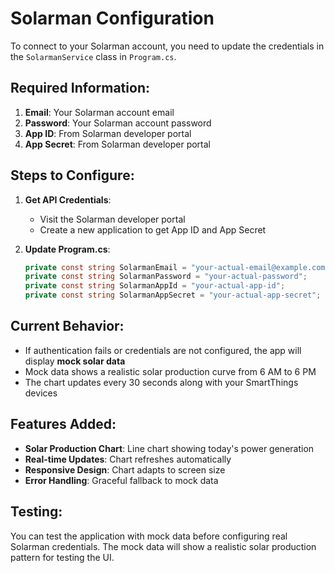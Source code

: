 # Solarman Configuration

To connect to your Solarman account, you need to update the credentials in the `SolarmanService` class in `Program.cs`.

## Required Information:

1. **Email**: Your Solarman account email
2. **Password**: Your Solarman account password  
3. **App ID**: From Solarman developer portal
4. **App Secret**: From Solarman developer portal

## Steps to Configure:

1. **Get API Credentials**:
   - Visit the Solarman developer portal
   - Create a new application to get App ID and App Secret

2. **Update Program.cs**:
   ```csharp
   private const string SolarmanEmail = "your-actual-email@example.com";
   private const string SolarmanPassword = "your-actual-password";
   private const string SolarmanAppId = "your-actual-app-id";
   private const string SolarmanAppSecret = "your-actual-app-secret";
   ```

## Current Behavior:

- If authentication fails or credentials are not configured, the app will display **mock solar data**
- Mock data shows a realistic solar production curve from 6 AM to 6 PM
- The chart updates every 30 seconds along with your SmartThings devices

## Features Added:

- **Solar Production Chart**: Line chart showing today's power generation
- **Real-time Updates**: Chart refreshes automatically
- **Responsive Design**: Chart adapts to screen size
- **Error Handling**: Graceful fallback to mock data

## Testing:

You can test the application with mock data before configuring real Solarman credentials. The mock data will show a realistic solar production pattern for testing the UI.

